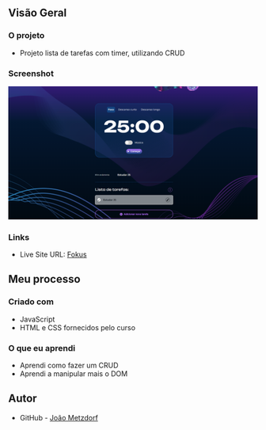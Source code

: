## Visão Geral

### O projeto

- Projeto lista de tarefas com timer, utilizando CRUD

### Screenshot

![](./fokus.png)

### Links

- Live Site URL: [Fokus](https://fokus-nine-virid.vercel.app/)

## Meu processo

### Criado com

- JavaScript
- HTML e CSS fornecidos pelo curso

### O que eu aprendi

- Aprendi como fazer um CRUD
- Aprendi a manipular mais o DOM

## Autor

- GitHub - [João Metzdorf](https://github.com/joaometzdorf)
